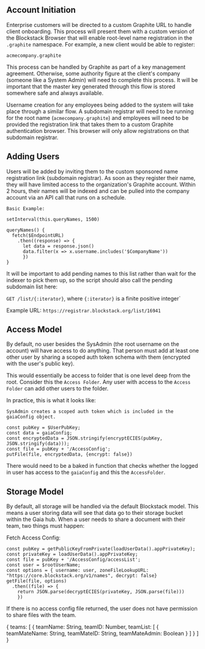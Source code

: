 ## Account Initiation
Enterprise customers will be directed to a custom Graphite URL to handle client onboarding. This process will present them with a custom version of the Blockstack Browser that will enable root-level name registration in the `.graphite` namespace. For example, a new client would be able to register:

`acmecompany.graphite`

This process can be handled by Graphite as part of a key management agreement. Otherwise, some authority figure at the client's company (someone like a System Admin) will need to complete this process. It will be important that the master key generated through this flow is stored somewhere safe and always available.

Username creation for any employees being added to the system will take place through a similar flow. A subdomain registrar will need to be running for the root name (`acmecompany.graphite`) and employees will need to be provided the registration link that takes them to a custom Graphite authentication browser. This browser will only allow registrations on that subdomain registrar.

## Adding Users
Users will be added by inviting them to the custom sponsored name registration link (subdomain registrar). As soon as they register their name, they will have limited access to the organization's Graphite account. Within 2 hours, their names will be indexed and can be pulled into the company account via an API call that runs on a schedule.

```
Basic Example:

setInterval(this.queryNames, 1500)

queryNames() {
  fetch($EndpointURL)
    .then((response) => {
      let data = response.json()
      data.filter(x => x.username.includes('$CompanyName'))
      })
}
```

It will be important to add pending names to this list rather than wait for the indexer to pick them up, so the script should also call the pending subdomain list here:

`GET /list/{:iterator}`, where `{:iterator}` is a finite positive integer`

Example URL: `https://registrar.blockstack.org/list/16941`

## Access Model
By default, no user besides the SysAdmin (the root username on the account) will have access to do anything. That person must add at least one other user by sharing a scoped auth token schema with them (encrypted with the user's public key).

This would essentially be access to folder that is one level deep from the root. Consider this the `Access Folder`. Any user with access to the `Access Folder` can add other users to the folder.

In practice, this is what it looks like:

```
SysAdmin creates a scoped auth token which is included in the gaiaConfig object.

const pubKey = $UserPubKey;
const data = gaiaConfig;
const encryptedData = JSON.stringify(encryptECIES(pubKey, JSON.stringify(data)));
const file = pubKey + '/AccessConfig';
putFile(file, encryptedData, {encrypt: false})
```

There would need to be a baked in function that checks whether the logged in user has access to the `gaiaConfig` and this the `AccessFolder`.



## Storage Model
By default, all storage will be handled via the default Blockstack model. This means a user storing data will see that data go to their storage bucket within the Gaia hub. When a user needs to share a document with their team, two things must happen:

Fetch Access Config:

```
const pubKey = getPublicKeyFromPrivate(loadUserData().appPrivateKey);
const privateKey = loadUserData().appPrivateKey;
const file = pubKey + '/AccessConfig/accessList';
const user = $rootUserName;
const options = { username: user, zoneFileLookupURL: "https://core.blockstack.org/v1/names", decrypt: false}
getFile(file, options)
  .then((file) => {
    return JSON.parse(decryptECIES(privateKey, JSON.parse(file)))
    })
```

If there is no access config file returned, the user does not have permission to share files with the team.


{
  teams: [
  {
    teamName: String,
    teamID: Number,
    teamList: [
      {
        teamMateName: String,
        teamMateID: String,
        teamMateAdmin: Boolean
      }
    ]
  }
  ]
}
